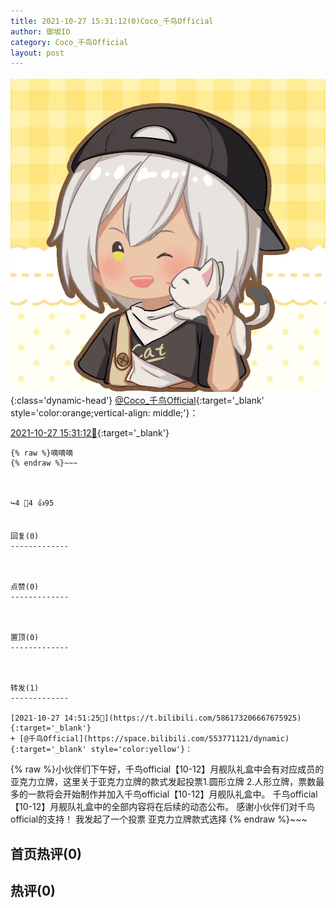```yaml
---
title: 2021-10-27 15:31:12(0)Coco_千鸟Official
author: 御坂IO
category: Coco_千鸟Official
layout: post
---
```


![img](/images/85e485bc0dbd0cde4d15f24d7cffe9704618ad10.jpg){:class='dynamic-head'}
[@Coco_千鸟Official](https://space.bilibili.com/1891728206/dynamic){:target='_blank' style='color:orange;vertical-align: middle;'}：

[2021-10-27 15:31:12🔗](https://t.bilibili.com/586183458758859081){:target='_blank'}

~~~
{% raw %}嘀嘀嘀
{% endraw %}~~~



↪️4 💬4 👍95


回复(0)
-------------



点赞(0)
-------------



置顶(0)
-------------



转发(1)
-------------

[2021-10-27 14:51:25🔗](https://t.bilibili.com/586173206667675925){:target='_blank'}
+ [@千鸟Official](https://space.bilibili.com/553771121/dynamic){:target='_blank' style='color:yellow'}：
~~~
{% raw %}小伙伴们下午好，千鸟official【10-12】月舰队礼盒中会有对应成员的亚克力立牌，这里关于亚克力立牌的款式发起投票1.圆形立牌 2.人形立牌，票数最多的一款将会开始制作并加入千鸟official【10-12】月舰队礼盒中。
千鸟official【10-12】月舰队礼盒中的全部内容将在后续的动态公布。
感谢小伙伴们对千鸟official的支持！ 我发起了一个投票 ​亚克力立牌款式选择 
{% endraw %}~~~






首页热评(0)
-------------



热评(0)
-------------



